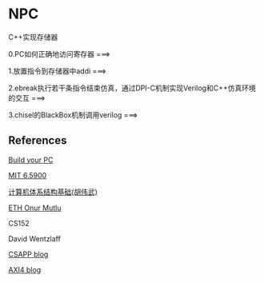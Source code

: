 # NPC

C++实现存储器                               

 0.PC如何正确地访问寄存器 ===>                                         

 1.放置指令到存储器中addi  ===> 

 2.ebreak执行若干条指令结束仿真，通过DPI-C机制实现Verilog和C++仿真环境的交互  ===>     

 3.chisel的BlackBox机制调用verilog ===>









## References

[Build your PC](https://zanpu.spencerwoo.com/)

[MIT 6.5900](https://csg.csail.mit.edu/6.5900/syllabusreadings.html)

[计算机体系结构基础(胡伟武)](https://foxsen.github.io/archbase/)

[ETH Onur Mutlu](https://people.inf.ethz.ch/omutlu/)

CS152

David Wentzlaff

[CSAPP blog](https://wdxtub.com/csapp/thin-csapp-4/2016/04/16/)

[AXI4 blog](https://www.lzrnote.cn/2021/10/08/axi%e6%80%bb%e7%ba%bf%e6%80%bb%e7%bb%93/)
